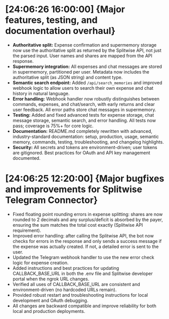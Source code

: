 # [24:06:26 16:00:00] {Major features, testing, and documentation overhaul}
- **Authoritative split:** Expense confirmation and supermemory storage now use the authoritative split as returned by the Splitwise API, not just the parsed input. User names and shares are mapped from the API response.
- **Supermemory integration:** All expenses and chat messages are stored in supermemory, partitioned per user. Metadata now includes the authoritative split (as JSON string) and content type.
- **Semantic search endpoint:** Added `/api/search_memories` and improved webhook logic to allow users to search their own expense and chat history in natural language.
- **Error handling:** Webhook handler now robustly distinguishes between commands, expenses, and chat/search, with early returns and clear user feedback. All error paths store chat messages in supermemory.
- **Testing:** Added and fixed advanced tests for expense storage, chat message storage, semantic search, and error handling. All tests now pass; coverage is 75%+ for core logic.
- **Documentation:** README.md completely rewritten with advanced, industry-standard documentation: setup, production, usage, semantic memory, commands, testing, troubleshooting, and changelog highlights.
- **Security:** All secrets and tokens are environment-driven; user tokens are gitignored. Best practices for OAuth and API key management documented.

# [24:06:25 12:20:00] {Major bugfixes and improvements for Splitwise Telegram Connector}
- Fixed floating point rounding errors in expense splitting: shares are now rounded to 2 decimals and any surplus/deficit is absorbed by the payer, ensuring the sum matches the total cost exactly (Splitwise API requirement).
- Improved error handling: after calling the Splitwise API, the bot now checks for errors in the response and only sends a success message if the expense was actually created. If not, a detailed error is sent to the user.
- Updated the Telegram webhook handler to use the new error check logic for expense creation.
- Added instructions and best practices for updating CALLBACK_BASE_URL in both the .env file and Splitwise developer portal when the ngrok URL changes.
- Verified all uses of CALLBACK_BASE_URL are consistent and environment-driven (no hardcoded URLs remain).
- Provided robust restart and troubleshooting instructions for local development and OAuth debugging.
- All changes are backward compatible and improve reliability for both local and production deployments.